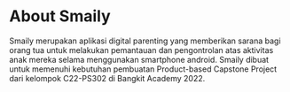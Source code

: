 # About Smaily

Smaily merupakan aplikasi digital parenting yang memberikan sarana bagi orang tua untuk melakukan pemantauan dan pengontrolan atas aktivitas anak mereka selama menggunakan smartphone android. Smaily dibuat untuk memenuhi kebutuhan pembuatan Product-based Capstone Project dari kelompok C22-PS302 di Bangkit Academy 2022.
